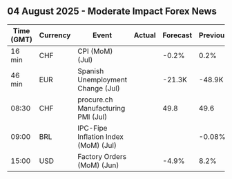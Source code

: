 ## 04 August 2025 - Moderate Impact Forex News

| Time (GMT) | Currency | Event | Actual | Forecast | Previous |
|------|----------|-------|--------|----------|----------|
| 16 min | CHF | CPI (MoM) (Jul) |  | -0.2% | 0.2% |
| 46 min | EUR | Spanish Unemployment Change (Jul) |  | -21.3K | -48.9K |
| 08:30 | CHF | procure.ch Manufacturing PMI (Jul) |  | 49.8 | 49.6 |
| 09:00 | BRL | IPC-Fipe Inflation Index (MoM) (Jul) |  |  | -0.08% |
| 15:00 | USD | Factory Orders (MoM) (Jun) |  | -4.9% | 8.2% |
